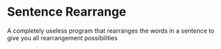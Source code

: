 # Sentence Rearrange 

A completely useless program that rearranges the words in a sentence to give you all rearrangement possibilities

